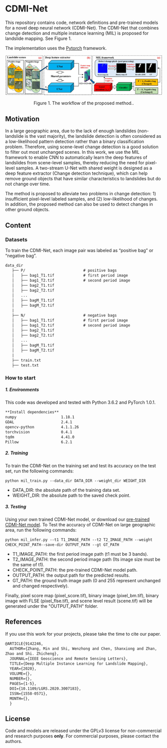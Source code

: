 # CDMI-Net

This repository contains code, network definitions and pre-trained models for a novel deep neural network (CDMI-Net). The CDMI-Net that combines change detection and multiple instance learning (MIL) is proposed for landslide mapping. See Figure 1.

The implementation uses the [Pytorch](https://pytorch.org/) framework.

![](/img/Proposed_method.png)
<center>Figure 1. The workflow of the proposed method..</center>


## Motivation
In a large geographic area, due to the lack of enough landslides (non-landslide is the vast majority), the landslide detection is often considered as a low-likelihood pattern detection rather than a binary classification problem. Therefore, using scene-level change detection is a good solution to filter out most unchanged scenes. In this work, we use the MIL framework to enable CNN to automatically learn the deep features of landslides from scene-level samples, thereby reducing the need for pixel-level samples. A two-stream U-Net with shared weight is designed as a deep feature extractor (Change detection technique), which can help remove ground objects that have similar characteristics to landslides but do not change over time. 

The method is proposed to alleviate two problems in change detection:  1) insufficient pixel-level labeled samples, and (2) low-likelihood of changes. In addition, the proposed method can also be used to detect changes in other ground objects.

## Content

### Datasets

To train the CDMI-Net, each image pair was labeled as “positive bag” or “negative bag”. 

```
data_dir        
   ├── P/                          # positive bags                 
   │   ├── bag1_T1.tif             # first period image
   │   ├── bag1_T2.tif             # second period image
   │   ├── bag2_T1.tif             
   │   ├── bag2_T2.tif             
   │   ...  
   │   ├── bagM_T1.tif             
   │   ├── bagM_T2.tif             
   |   
   ├── N/                          # negative bags         
   │   ├── bag1_T1.tif             # first period image
   │   ├── bag1_T2.tif             # second period image
   │   ├── bag2_T1.tif            
   │   ├── bag2_T2.tif             
   │   ...  
   │   ├── bagM_T1.tif             
   │   ├── bagM_T2.tif               
   |
   ├── train.txt
   ├── test.txt
```

### How to start

##### 1. Environments

This code was developed and tested with Python 3.6.2 and PyTorch 1.0.1.

```
**Install dependencies**
numpy                    1.18.1
GDAL                     2.4.1
opencv-python            4.1.1.26
torchvision              0.4.1
tqdm                     4.41.0
Pillow                   6.2.1
```

##### 2. Training

To train the CDMI-Net on the training set and  test its accuracy on the test set, run the following commands:

```
python mil_train.py --data_dir DATA_DIR --weight_dir WEIGHT_DIR
```

* DATA_DIR: the absolute path of the training data set.
* WEIGHT_DIR: the absolute path to the saved check point.

##### 3. Testing

 Using your own trained CDMI-Net model, or download our [pre-trained CDMI-Net model](https://drive.google.com/file/d/12qBG5QztBB1TXGg25jaoJI1IKfuPdYLX/view?usp=sharing). To Test the accuracy of CDMI-Net on large geographic area, run the following commands:

```
python mil_infer.py --t1 T1_IMAGE_PATH --t2 T2_IMAGE_PATH --weight CHECK_POINT_PATH--save-dir OUTPUT_PATH --gt GT_PATH 
```
* T1_IMAGE_PATH: the first period image path (t1 must be 3 bands).
* T2_IMAGE_PATH: the second period image path (Its image size must be the same of t1).
* CHECK_POINT_PATH: the pre-trained CDMI-Net model path.
* OUTPUT_PATH: the output path for the predicted results.
* GT_PATH: the ground truth image path (0 and 255 represent unchanged and changed respectively).

Finally, pixel score map (pixel_score.tif), binary image (pixel_bm.tif), binary image with FLSE (pixel_flse.tif), and scene level result (scene.tif) will be generated under the "OUTPUT_PATH" folder.

## References
If you use this work for your projects, please take the time to cite our paper.

```
@ARTICLE{9142246,
  AUTHOR={Zhang, Min and Shi, Wenzhong and Chen, Shanxiong and Zhan, Zhao and Shi. Zhicheng},
  JOURNAL={IEEE Geoscience and Remote Sensing Letters}, 
  TITLE={Deep Multiple Instance Learning for Landslide Mapping}, 
  YEAR={2020},
  VOLUME={},
  NUMBER={},
  PAGES={1-5},
  DOI={10.1109/LGRS.2020.3007183},
  ISSN={1558-0571},
  MONTH={},
  }
```

## License
Code and models are released under the GPLv3 license for non-commercial and research purposes **only**. For commercial purposes, please contact the authors.
